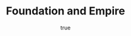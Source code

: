 ---
title: "Foundation and Empire"
bookCover: "/assets/book-covers/foundation-and-empire.jpg"
slug: "foundation-and-empire"
bookAuthor: "Isaac Asimov"
rating: 10
done: false
tags: []
detailedNotes: false
amazonLink: ""
author:
  name: Rico Trebeljahr
  picture: "/assets/blog/profile.jpeg"
---
